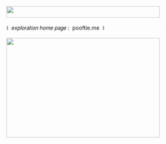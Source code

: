 <img width="400" height="30" src="https://middlepot.com/img/lacey.png">\
  \
 ‌ ‌ ‌ ‌ ‌ ‌ ‌ ‌ ‌ ‌ ‌꒰ ‌ 𝑒𝑥𝑝𝑙𝑜𝑟𝑎𝑡𝑖𝑜𝑛 ℎ𝑜𝑚𝑒 𝑝𝑎𝑔𝑒 : ‌ pooftie.me ‌ ꒱\
  \
<img width="400" height="260" src="https://middlepot.com/img/pure.jpg">
